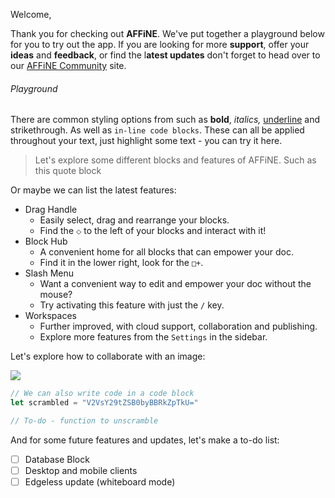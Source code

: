 Welcome,

Thank you for checking out **AFFiNE**. We've put together a playground below for you to try out the app. If you are looking for more **support**, offer your **ideas** and **feedback**, or find the l**atest updates** don't forget to head over to our [AFFiNE Community](https://community.affine.pro/home) site.

###### Playground

There are common styling options from such as **bold**, _italics,_ <u>underline</u> and strikethrough. As well as `in-line code blocks`. These can all be applied throughout your text, just highlight some text - you can try it here.

> Let's explore some different blocks and features of AFFiNE. Such as this quote block

Or maybe we can list the latest features:

- Drag Handle
  - Easily select, drag and rearrange your blocks.
  - Find the `⬦` to the left of your blocks and interact with it!
- Block Hub
  - A convenient home for all blocks that can empower your doc.
  - Find it in the lower right, look for the `□+`.
- Slash Menu
  - Want a convenient way to edit and empower your doc without the mouse?
  - Try activating this feature with just the `/` key.
- Workspaces
  - Further improved, with cloud support, collaboration and publishing.
  - Explore more features from the `Settings` in the sidebar.

Let's explore how to collaborate with an image:

![](https://cdn.affine.pro/81edf5adca8f4c0d6552d0b2a54248e88054b8f8831732fc13dc03da.png)

```JavaScript
// We can also write code in a code block
let scrambled = "V2VsY29tZSB0byBBRkZpTkU="

// To-do - function to unscramble
```

And for some future features and updates, let's make a to-do list:

- [ ] Database Block
- [ ] Desktop and mobile clients
- [ ] Edgeless update (whiteboard mode)
